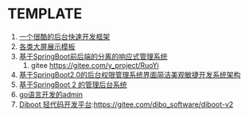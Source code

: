 # TEMPLATE

1. [一个很酷的后台快速开发框架](https://www.cool-admin.com/)
2. [各类大屏展示模板](https://gitee.com/lvyeyou/DaShuJuZhiDaPingZhanShi)
3. [基于SpringBoot前后端的分离的响应式管理系统](http://ruoyi.vip/)
   1. gitee <https://gitee.com/y_project/RuoYi>
4. [基于SpringBoot2.0的后台权限管理系统界面简洁美观敏捷开发系统架构](https://gitee.com/JeeHuangBingGui/jeeSpringCloud)
5. [基于SpringBoot 2 的管理后台系统](https://gitee.com/xiandafu/springboot-plus)
6. [go语言开发的admin](<https://www.go-admin.cn/>)
7. [Diboot 轻代码开发平台](https://www.diboot.com/):https://gitee.com/dibo_software/diboot-v2